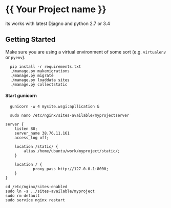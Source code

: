 # {{ Your Project name }}
its works with latest Djagno and python 2.7 or 3.4
## Getting Started

Make sure you are using a virtual environment of some sort (e.g. `virtualenv` or
`pyenv`).


      pip install -r requirements.txt
      ./manage.py makemigrations
      ./manage.py migrate
      ./manage.py loaddata sites
      ./manage.py collectstatic

#### Start gunicorn 

      gunicorn -w 4 mysite.wsgi:apllication & 

      sudo nano /etc/nginx/sites-available/myprojectserver 
```
server {
    listen 80;
    server_name 38.76.11.161
    access_log off;

    location /static/ {
        alias /home/ubuntu/work/myproject/static/;
    }

    location / {
            proxy_pass http://127.0.0.1:8000;
    }
}

```

    cd /etc/nginx/sites-enabled
    sudo ln -s ../sites-available/myproject
    sudo rm default
    sudo service nginx restart
